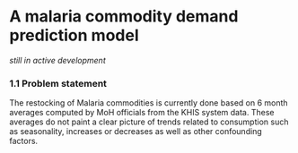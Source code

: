 # A malaria commodity demand prediction model
_still in active development_

### 1.1 Problem statement
 The restocking of Malaria commodities is currently done based on 6 month averages computed by MoH officials from the KHIS system data. These averages do     not paint a clear picture of trends related to consumption such as seasonality, increases or decreases as well as other confounding factors.
